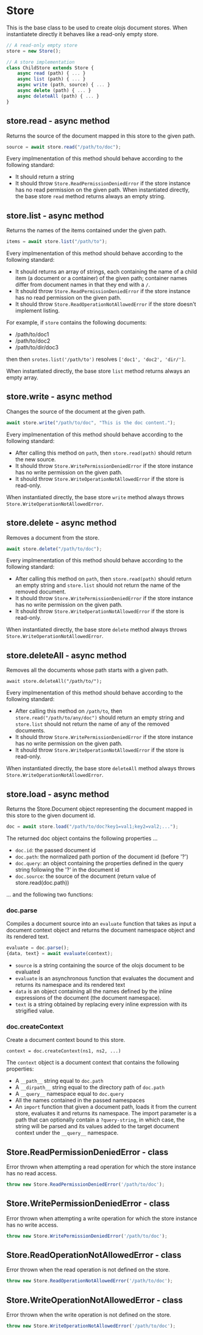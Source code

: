 <!--<% __render__ = require 'markdown' %>-->

Store
============================================================================
This is the base class to be used to create olojs document stores.
When instantiatete directly it behaves like a read-only empty store.
```js
// A read-only empty store
store = new Store();

// A store implementation
class ChildStore extends Store {
    async read (path) { ... }
    async list (path) { ... }
    async write (path, source) { ... }
    async delete (path) { ... }
    async deleteAll (path) { ... }
}
```
  
store.read - async method
------------------------------------------------------------------------
Returns the source of the document mapped in this store to the given
path.
```js
source = await store.read("/path/to/doc");
```
Every implmenentation of this method should behave according to the
following standard:
- It should return a string
- It should throw `Store.ReadPermissionDeniedError` if the store
  instance has no read permission on the given path.
When instantiated directly, the base store `read` method returns always
an empty string.
  
store.list - async method
------------------------------------------------------------------------
Returns the names of the items contained under the given path.
```js
items = await store.list("/path/to");
```
Every implmenentation of this method should behave according to the
following standard:
- It should returns an array of strings, each containing the name of a
  child item (a document or a container) of the given path; container
  names differ from document names in that they end with a `/`.
- It should throw `Store.ReadPermissionDeniedError` if the store
  instance has no read permission on the given path.
- It should throw `Store.ReadOperationNotAllowedError` if the store
  doesn't implement listing.

For example, if `store` contains the following documents:

- /path/to/doc1
- /path/to/doc2
- /path/to/dir/doc3

then then `srotes.list('/path/to')` resolves `['doc1', 'doc2', 'dir/']`.

When instantiated directly, the base store `list` method returns always
an empty array.
  
store.write - async method
------------------------------------------------------------------------
Changes the source of the document at the given path.

```js
await store.write("/path/to/doc", "This is the doc content.");
```

Every implmenentation of this method should behave according to the
following standard:

- After calling this method on `path`, then `store.read(path)` should
  return the new source.
- It should throw `Store.WritePermissionDeniedError` if the store
  instance has no write permission on the given path.
- It should throw `Store.WriteOperationNotAllowedError` if the store
  is read-only.

When instantiated directly, the base store `write` method always throws
`Store.WriteOperationNotAllowedError`.
  
store.delete - async method
------------------------------------------------------------------------
Removes a document from the store.

```js
await store.delete("/path/to/doc");
```

Every implmenentation of this method should behave according to the
following standard:
- After calling this method on `path`, then `store.read(path)` should
  return an empty string and `store.list` should not return the name
  of the removed document.
- It should throw `Store.WritePermissionDeniedError` if the store
  instance has no write permission on the given path.
- It should throw `Store.WriteOperationNotAllowedError` if the store
  is read-only.

When instantiated directly, the base store `delete` method always throws
`Store.WriteOperationNotAllowedError`.
  
store.deleteAll - async method
------------------------------------------------------------------------
Removes all the documents whose path starts with a given path.
```
await store.deleteAll("/path/to/");
```
Every implmenentation of this method should behave according to the
following standard:
- After calling this method on `/path/to`, then `store.read("/path/to/any/doc")`
  should return an empty string and `store.list` should not return the name
  of any of the removed documents.
- It should throw `Store.WritePermissionDeniedError` if the store
  instance has no write permission on the given path.
- It should throw `Store.WriteOperationNotAllowedError` if the store
  is read-only.

When instantiated directly, the base store `deleteAll` method always throws
`Store.WriteOperationNotAllowedError`.
  
store.load - async method
------------------------------------------------------------------------
Returns the Store.Document object representing the document mapped in 
this store to the given document id.
```js
doc = await store.load("/path/to/doc?key1=val1;key2=val2;...");
```

The returned doc object contains the following properties ...

- `doc.id`: the passed document id
- `doc.path`: the normalized path portion of the document id (before '?')
- `doc.query`: an object containing the properties defined in the query
  string following the '?' in the document id
- `doc.source`: the source of the document (return value of store.read(doc.path))

... and the following two functions:

### doc.parse
Compiles a document source into an `evaluate` function that takes as input
a document context object and returns the document namespace object and its
rendered text.
```js
evaluate = doc.parse();
{data, text} = await evaluate(context);
```
- `source` is a string containing the source of the olojs document to be
  evaluated
- `evaluate` is an asynchronous function that evaluates the document and
  returns its namespace and its rendered text
- `data` is an object containing all the names defined by the inline
  expressions of the document (the document namespace).
- `text` is a string obtained by replacing every inline expression with its 
  strigified value. 

### doc.createContext
Create a document context bound to this store.

```
context = doc.createContext(ns1, ns2, ...)
```

The `context` object is a document context that contains the following
properties:

- A `__path__` string equal to `doc.path`
- A `__dirpath__` string equal to the directory path of `doc.path`
- A `__query__` namespace equal to `doc.query`
- All the names contained in the passed namespaces
- An `import` function that given a document path, loads it from the
  current store, evaluates it and returns its namespace. The import
  parameter is a path that can optionally contain a `?query-string`, in 
  which case, the string will be parsed and its values added to the
  target document context under the `__query__` namespace.
  
Store.ReadPermissionDeniedError - class
----------------------------------------------------------------------------
Error thrown when attempting a read operation for which the store instance
has no read access.
```js
throw new Store.ReadPermissionDeniedError('/path/to/doc');
```
  
Store.WritePermissionDeniedError - class
----------------------------------------------------------------------------
Error thrown when attempting a write operation for which the store instance
has no write access.
```js
throw new Store.WritePermissionDeniedError('/path/to/doc');
```
  
Store.ReadOperationNotAllowedError - class
----------------------------------------------------------------------------
Error thrown when the read operation is not defined on the store.
```js
throw new Store.ReadOperationNotAllowedError('/path/to/doc');
```
  
Store.WriteOperationNotAllowedError - class
----------------------------------------------------------------------------
Error thrown when the write operation is not defined on the store.
```js
throw new Store.WriteOperationNotAllowedError('/path/to/doc');
```
  

